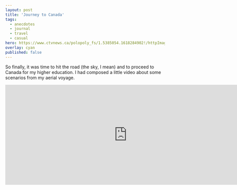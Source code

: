 ```yaml
---
layout: post
title: 'Journey to Canada'
tags:
  - anecdotes
  - journal
  - travel
  - casual
hero: https://www.ctvnews.ca/polopoly_fs/1.5385054.1618284902!/httpImage/image.jpg_gen/derivatives/landscape_960/image.jpg
overlay: cyan
published: false
---
```

So finally, it was time to hit the road (the sky, I mean) and to proceed to Canada for my higher education. I had composed a little video about some scenarios from my aerial voyage.

<iframe width="768" height="316" src="https://www.youtube.com/embed/KkwBH9rm-7M" title="YouTube video player" frameborder="0" allow="accelerometer; autoplay; clipboard-write; encrypted-media; gyroscope; picture-in-picture" allowfullscreen></iframe>
